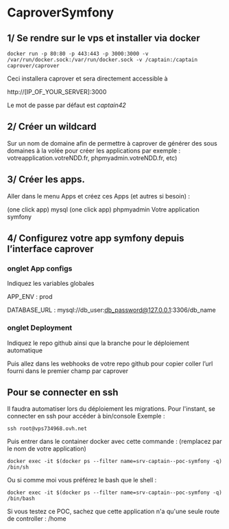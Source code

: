 # CaproverSymfony

## 1/ Se rendre sur le vps et installer via docker
`docker run -p 80:80 -p 443:443 -p 3000:3000 -v /var/run/docker.sock:/var/run/docker.sock -v /captain:/captain caprover/caprover`

Ceci installera caprover et sera directement accessible à 

http://[IP_OF_YOUR_SERVER]:3000

Le mot de passe par défaut est *captain42*

## 2/ Créer un wildcard 

Sur un nom de domaine afin de permettre à caprover de générer des sous domaines à la volée pour créer les applications par exemple : votreapplication.votreNDD.fr, phpmyadmin.votreNDD.fr, etc)

## 3/ Créer les apps.

Aller dans le menu Apps et créez ces Apps (et autres si besoin) :

(one click app) mysql
(one click app) phpmyadmin
Votre application symfony


## 4/ Configurez votre app symfony depuis l’interface caprover

### onglet App configs

Indiquez les variables globales

APP_ENV : prod

DATABASE_URL : mysql://db_user:db_password@127.0.0.1:3306/db_name

### onglet Deployment

Indiquez le repo github ainsi que la branche pour le déploiement automatique

Puis allez dans les webhooks de votre repo github pour copier coller l’url fourni dans le premier champ par caprover

## Pour se connecter en ssh

Il faudra automatiser lors du déploiement les migrations. Pour l'instant, se connecter en ssh pour accéder à bin/console
Exemple :

`ssh root@vps734968.ovh.net`

Puis entrer dans le container docker avec cette commande : (remplacez par le nom de votre application)

`docker exec -it $(docker ps --filter name=srv-captain--poc-symfony -q) /bin/sh`

Ou si comme moi vous préférez le bash que le shell :

`docker exec -it $(docker ps --filter name=srv-captain--poc-symfony -q) /bin/bash`

Si vous testez ce POC, sachez que cette application n'a qu'une seule route de controller : /home
